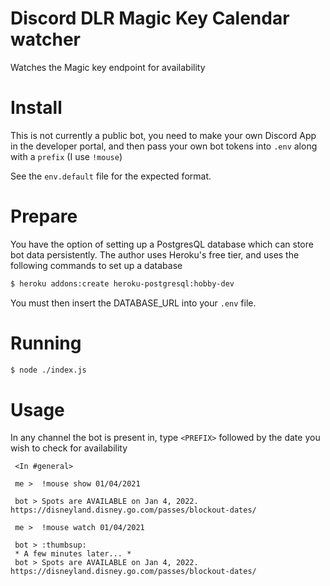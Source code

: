 # Discord DLR Magic Key Calendar watcher

Watches the Magic key endpoint for availability

# Install

This is not currently a public bot, you need
to make your own Discord App in the developer portal,
and then pass your own bot tokens into `.env`
along with a `prefix` (I use `!mouse`)

See the `env.default` file for the expected format.

# Prepare

You have the option of setting up a PostgresQL database which can store
bot data persistently. The author uses Heroku's free tier, and uses
the following commands to set up a database

```bash
$ heroku addons:create heroku-postgresql:hobby-dev
```

You must then insert the DATABASE_URL into your `.env` file.

# Running
```bash
$ node ./index.js
```

# Usage

In any channel the bot is present in, type `<PREFIX>`
followed by the date you wish to check for availability

```
 <In #general>

 me >  !mouse show 01/04/2021

 bot > Spots are AVAILABLE on Jan 4, 2022. https://disneyland.disney.go.com/passes/blockout-dates/

 me >  !mouse watch 01/04/2021

 bot > :thumbsup:
 * A few minutes later... *
 bot > Spots are AVAILABLE on Jan 4, 2022. https://disneyland.disney.go.com/passes/blockout-dates/

```
